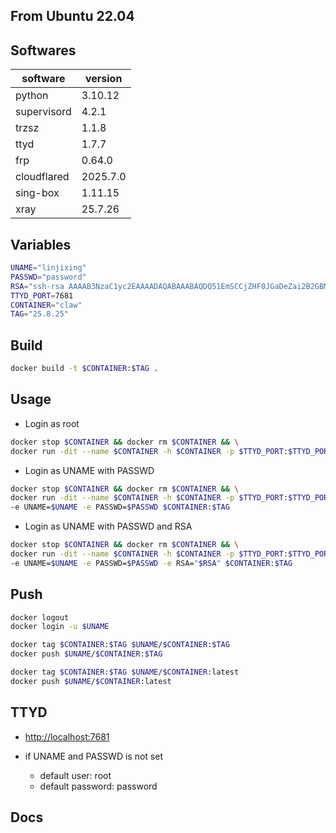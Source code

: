 ## From Ubuntu 22.04

## Softwares

| software | version |
| --- | --- |
| python | 3.10.12 |
| supervisord | 4.2.1 |
| trzsz | 1.1.8 |
| ttyd | 1.7.7 |
| frp | 0.64.0 |
| cloudflared | 2025.7.0 |
| sing-box | 1.11.15 |
| xray | 25.7.26 |

## Variables

```bash
UNAME="linjixing"
PASSWD="password"
RSA="ssh-rsa AAAAB3NzaC1yc2EAAAADAQABAAABAQDQ51EmSCCjZHF0JGaDeZai2B2GBMEhcB4VxggLm92J8qHiLAL+OXv6qjhDn8Ip1bOdedODI0/RLg6jLXdcg3IgeLnxDQ4MOk79k7terEbeR49Vln5oFkJjoiiVB4u6OsDPf3x2BEX7fCMPlUB2OQrmJbU1hTIZKZCq0kfQN1w4kIomPsqLLq/4x1lUtwZZm3pJMKv+pNq22NkSeFn8/cUIoSEgP7rQeRV7V8sWG87FtZTdr1bYEY6x8Bsijcqv+8ZASI0JKWklKT71VFSqd6CYwkL+1SUk4LOyI9DraxUEXMPdMc5fQgP7ZY8yz/I0d6UsEmXRLeu4GE7mEpjvqEeB"
TTYD_PORT=7681
CONTAINER="claw"
TAG="25.8.25"
```

## Build

```bash
docker build -t $CONTAINER:$TAG .
```

## Usage

- Login as root

```bash
docker stop $CONTAINER && docker rm $CONTAINER && \
docker run -dit --name $CONTAINER -h $CONTAINER -p $TTYD_PORT:$TTYD_PORT $CONTAINER:$TAG
```

- Login as UNAME with PASSWD

```bash
docker stop $CONTAINER && docker rm $CONTAINER && \
docker run -dit --name $CONTAINER -h $CONTAINER -p $TTYD_PORT:$TTYD_PORT \
-e UNAME=$UNAME -e PASSWD=$PASSWD $CONTAINER:$TAG
```

- Login as UNAME with PASSWD and RSA

```bash
docker stop $CONTAINER && docker rm $CONTAINER && \
docker run -dit --name $CONTAINER -h $CONTAINER -p $TTYD_PORT:$TTYD_PORT \
-e UNAME=$UNAME -e PASSWD=$PASSWD -e RSA="$RSA" $CONTAINER:$TAG
```

## Push

```bash
docker logout
docker login -u $UNAME
```

```bash
docker tag $CONTAINER:$TAG $UNAME/$CONTAINER:$TAG
docker push $UNAME/$CONTAINER:$TAG

docker tag $CONTAINER:$TAG $UNAME/$CONTAINER:latest
docker push $UNAME/$CONTAINER:latest
```

## TTYD

- [http://localhost:7681](http://localhost:7681)
- if UNAME and PASSWD is not set

  - default user: root
  - default password: password

## Docs
